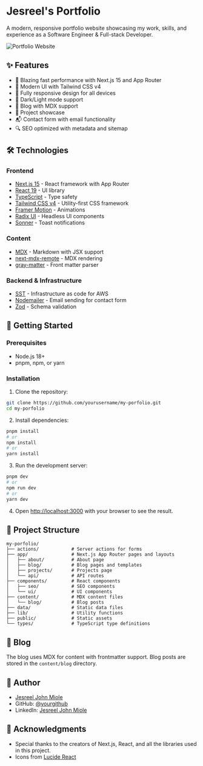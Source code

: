 # Jesreel's Portfolio

A modern, responsive portfolio website showcasing my work, skills, and experience as a Software Engineer & Full-stack Developer.

![Portfolio Website](https://img.shields.io/badge/Portfolio-Live-success)

## ✨ Features

- 🚀 Blazing fast performance with Next.js 15 and App Router
- 🎨 Modern UI with Tailwind CSS v4
- 📱 Fully responsive design for all devices
- 🌙 Dark/Light mode support
- 📝 Blog with MDX support
- 💼 Project showcase
- 📬 Contact form with email functionality
- 🔍 SEO optimized with metadata and sitemap

## 🛠️ Technologies

### Frontend
- [Next.js 15](https://nextjs.org/) - React framework with App Router
- [React 19](https://react.dev/) - UI library
- [TypeScript](https://www.typescriptlang.org/) - Type safety
- [Tailwind CSS v4](https://tailwindcss.com/) - Utility-first CSS framework
- [Framer Motion](https://www.framer.com/motion/) - Animations
- [Radix UI](https://www.radix-ui.com/) - Headless UI components
- [Sonner](https://sonner.emilkowal.ski/) - Toast notifications

### Content
- [MDX](https://mdxjs.com/) - Markdown with JSX support
- [next-mdx-remote](https://github.com/hashicorp/next-mdx-remote) - MDX rendering
- [gray-matter](https://github.com/jonschlinkert/gray-matter) - Front matter parser

### Backend & Infrastructure
- [SST](https://sst.dev/) - Infrastructure as code for AWS
- [Nodemailer](https://nodemailer.com/) - Email sending for contact form
- [Zod](https://zod.dev/) - Schema validation

## 🚀 Getting Started

### Prerequisites
- Node.js 18+ 
- pnpm, npm, or yarn

### Installation

1. Clone the repository:
```bash
git clone https://github.com/yourusername/my-porfolio.git
cd my-porfolio
```

2. Install dependencies:
```bash
pnpm install
# or
npm install
# or
yarn install
```

3. Run the development server:
```bash
pnpm dev
# or
npm run dev
# or
yarn dev
```

4. Open [http://localhost:3000](http://localhost:3000) with your browser to see the result.

## 📁 Project Structure

```
my-porfolio/
├── actions/            # Server actions for forms
├── app/                # Next.js App Router pages and layouts
│   ├── about/          # About page
│   ├── blog/           # Blog pages and templates
│   ├── projects/       # Projects page
│   └── api/            # API routes
├── components/         # React components
│   ├── seo/            # SEO components
│   └── ui/             # UI components
├── content/            # MDX content files
│   └── blog/           # Blog posts
├── data/               # Static data files
├── lib/                # Utility functions
├── public/             # Static assets
└── types/              # TypeScript type definitions
```

## 📝 Blog

The blog uses MDX for content with frontmatter support. Blog posts are stored in the `content/blog` directory.

## 👤 Author

- [Jesreel John Miole](https://jesreel.me)
- GitHub: [@yourgithub](https://github.com/yourgithub)
- LinkedIn: [Jesreel John Miole](https://linkedin.com/in/yourlinkedin)

## 🙏 Acknowledgments

- Special thanks to the creators of Next.js, React, and all the libraries used in this project.
- Icons from [Lucide React](https://lucide.dev/)
